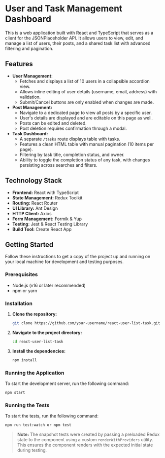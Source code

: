 # User and Task Management Dashboard

This is a web application built with React and TypeScript that serves as a client for the JSONPlaceholder API. It allows users to view, edit, and manage a list of users, their posts, and a shared task list with advanced filtering and pagination.



## Features

-   **User Management:**
    -   Fetches and displays a list of 10 users in a collapsible accordion view.
    -   Allows inline editing of user details (username, email, address) with validation.
    -   Submit/Cancel buttons are only enabled when changes are made.
-   **Post Management:**
    -   Navigate to a dedicated page to view all posts by a specific user.
    -   User's details are displayed and are editable on this page as well.
    -   Posts can be edited and deleted.
    -   Post deletion requires confirmation through a modal.
-   **Task Dashboard:**
    -   A separate `/tasks` route displays table with tasks.
    -   Features a clean HTML table with manual pagination (10 items per page).
    -   Filtering by task title, completion status, and owner.
    -   Ability to toggle the completion status of any task, with changes persisting across searches and filters.


## Technology Stack

-   **Frontend:** React with TypeScript
-   **State Management:** Redux Toolkit
-   **Routing:** React Router
-   **UI Library:** Ant Design
-   **HTTP Client:** Axios
-   **Form Management:** Formik & Yup
-   **Testing:** Jest & React Testing Library
-   **Build Tool:** Create React App

## Getting Started

Follow these instructions to get a copy of the project up and running on your local machine for development and testing purposes.

### Prerequisites

-   Node.js (v16 or later recommended)
-   npm or yarn

### Installation

1.  **Clone the repository:**
    ```bash
    git clone https://github.com/your-username/react-user-list-task.git
    ```

2.  **Navigate to the project directory:**
    ```bash
    cd react-user-list-task
    ```

3.  **Install the dependencies:**
    ```bash
    npm install
    ```

### Running the Application

To start the development server, run the following command:

```bash
npm start
```


### Running the Tests

To start the tests, run the following command:

```bash
npm run test:watch or npm test
```


> **Note:** The snapshot tests were created by passing a preloaded Redux state to the component using a custom `renderWithProviders` utility. This ensures the component renders with the expected initial state during testing.

